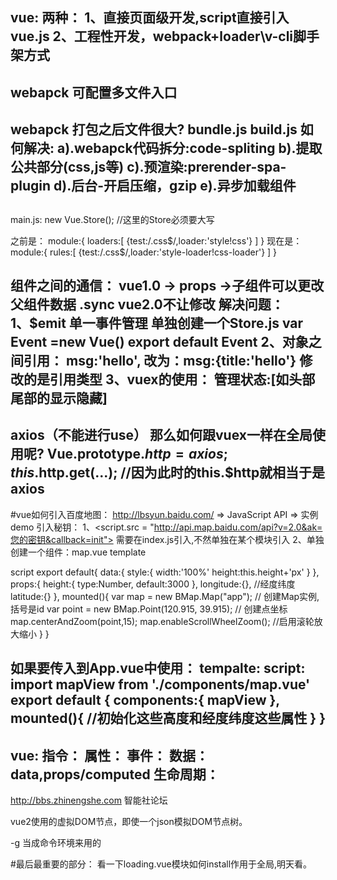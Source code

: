 vue:
    两种：
        1、直接页面级开发,script直接引入vue.js
        2、工程性开发，webpack+loader\v-cli脚手架方式
------------------------------------------------------
webapck  可配置多文件入口
-------------------------------------------------
webapck 打包之后文件很大?
        bundle.js
        build.js
    如何解决:
        a).webapck代码拆分:code-spliting
        b).提取公共部分(css,js等)
        c).预渲染:prerender-spa-plugin
        d).后台-开启压缩，gzip
        e).异步加载组件
----------------------------------------------------------------
<router-link to="/home"></router-link>
----------------------------------------------------------------
main.js:
    new Vue.Store();  //这里的Store必须要大写

之前是：
module:{
    loaders:[
        {test:/\.css$/,loader:'style!css'}
    ]
}
现在是：
module:{
    rules:[
        {test:/\.css$/,loader:'style-loader!css-loader'}
    ]
}

组件之间的通信：
    vue1.0  -> props ->子组件可以更改父组件数据  .sync
    vue2.0不让修改
    解决问题：
        1、$emit  单一事件管理
        单独创建一个Store.js
                var Event =new Vue()
                export default Event
        2、对象之间引用：
            msg:'hello',
            改为：msg:{title:'hello'}  修改的是引用类型
        3、vuex的使用：
            管理状态:[如头部尾部的显示隐藏]
--------------------------------------------------------
axios（不能进行use）
那么如何跟vuex一样在全局使用呢?
Vue.prototype.$http = axios;
this.$http.get(...);   //因为此时的this.$http就相当于是axios
-----------------------------------------------------
#vue如何引入百度地图：
http://lbsyun.baidu.com/  => JavaScript API  => 实例demo
引入秘钥：
    1、<script.src = "http://api.map.baidu.com/api?v=2.0&ak=您的密钥&callback=init"></script>
需要在index.js引入,不然单独在某个模块引入
    2、单独创建一个组件：map.vue
    template
        <div id="app" :style="style"></div>
    script
        export default{
            data:{
                   style:{
                        width:'100%'
                        height:this.height+'px'
                   }
            },
            props:{
                height:{
                    type:Number,
                    default:3000
                },
                longitude:{},  //经度纬度
                latitude:{}
            },
            mounted(){
                		var map = new BMap.Map("app");            // 创建Map实例,括号是id
                		var point = new BMap.Point(120.915, 39.915); // 创建点坐标
                		map.centerAndZoom(point,15);
                		map.enableScrollWheelZoom();                 //启用滚轮放大缩小
            }
        }

如果要传入到App.vue中使用：
tempalte:
        <mapView :height="300" :longitude="120"></mapView>
script:
import mapView from  './components/map.vue'
export default {
    components:{
        mapView
    },
    mounted(){
        //初始化这些高度和经度纬度这些属性
    }
}
------------------------------
vue:
    指令：
    属性：
    事件：
    数据：
        data,props/computed
    生命周期：
-----------------------------------------------
http://bbs.zhinengshe.com  智能社论坛

vue2使用的虚拟DOM节点，即使一个json模拟DOM节点树。


-g  当成命令环境来用的


#最后最重要的部分：
看一下loading.vue模块如何install作用于全局,明天看。
